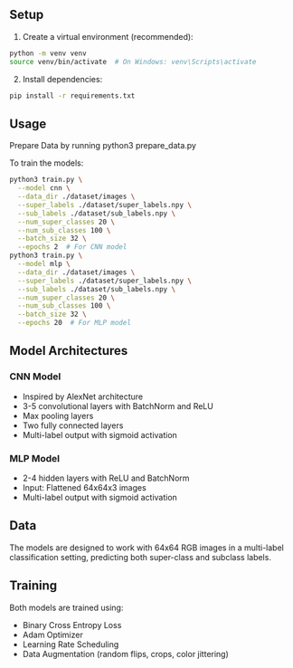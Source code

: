 ## Setup

1. Create a virtual environment (recommended):
```bash
python -m venv venv
source venv/bin/activate  # On Windows: venv\Scripts\activate
```

2. Install dependencies:
```bash
pip install -r requirements.txt
```

## Usage

Prepare Data by running python3 prepare_data.py


To train the models:

```bash
python3 train.py \
  --model cnn \
  --data_dir ./dataset/images \
  --super_labels ./dataset/super_labels.npy \
  --sub_labels ./dataset/sub_labels.npy \
  --num_super_classes 20 \
  --num_sub_classes 100 \
  --batch_size 32 \
  --epochs 2  # For CNN model
python3 train.py \
  --model mlp \
  --data_dir ./dataset/images \
  --super_labels ./dataset/super_labels.npy \
  --sub_labels ./dataset/sub_labels.npy \
  --num_super_classes 20 \
  --num_sub_classes 100 \
  --batch_size 32 \
  --epochs 20  # For MLP model
```

## Model Architectures

### CNN Model
- Inspired by AlexNet architecture
- 3-5 convolutional layers with BatchNorm and ReLU
- Max pooling layers
- Two fully connected layers
- Multi-label output with sigmoid activation

### MLP Model
- 2-4 hidden layers with ReLU and BatchNorm
- Input: Flattened 64x64x3 images
- Multi-label output with sigmoid activation

## Data

The models are designed to work with 64x64 RGB images in a multi-label classification setting, predicting both super-class and subclass labels.

## Training

Both models are trained using:
- Binary Cross Entropy Loss
- Adam Optimizer
- Learning Rate Scheduling
- Data Augmentation (random flips, crops, color jittering) 